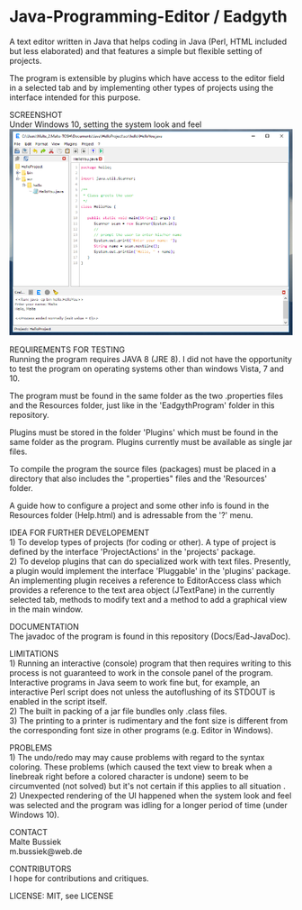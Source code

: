 # Java-Programming-Editor / Eadgyth
A text editor written in Java that helps coding in Java (Perl, HTML included but less elaborated) and that features a simple but flexible setting of projects.
<p>
The program is extensible by plugins which have access to the editor field in a selected tab and by 
implementing other types of projects using the interface intended for this purpose.
<p>
SCREENSHOT<br>
Under Windows 10, setting the system look and feel<br>
<img src="Screenshots/Windows10SystemLAF.png" width="600"/>
<p>
REQUIREMENTS FOR TESTING <br>
Running the program requires JAVA 8 (JRE 8). I did not have the opportunity to test
the program on operating systems other than windows Vista, 7 and 10.<p>
The program must be found in the same folder as the two .properties files and the Resources
folder, just like in the 'EadgythProgram' folder in this repository.<p>
Plugins must be stored in the folder 'Plugins' which must be found in the same folder as the
program. Plugins currently must be available as single jar files.<p>
To compile the program the source files (packages) must be placed in a directory that also
includes the ".properties" files and the 'Resources' folder.<p>
A guide how to configure a project and some other info is found in the Resources
folder (Help.html) and is adressable from the '?' menu. 
<p>
IDEA FOR FURTHER DEVELOPEMENT<br>
1) To develop types of projects (for coding or other). A type of project is defined
by the interface 'ProjectActions' in the 'projects' package.<br>
2) To develop plugins that can do specialized work with text files. Presently, a
plugin would implement the interface 'Pluggable' in the 'plugins' package. An implementing
plugin receives a reference to EditorAccess class which provides a reference to the text
area object (JTextPane) in the currently selected tab, methods to modify text and a method
to add a graphical view in the main window.
<p>
DOCUMENTATION <br>
The javadoc of the program is found in this repository (Docs/Ead-JavaDoc).
<p>
LIMITATIONS <br> 
1) Running an interactive (console) program that then requires writing to this process is not
guaranteed to work in the console panel of the program. Interactive programs in Java seem to
work fine but, for example, an interactive Perl script does not unless the autoflushing of its
STDOUT is enabled in the script itself.
<br>
2) The built in packing of a jar file bundles only .class files.
<br>
3) The printing to a printer is rudimentary and the font size is different from
the corresponding font size in other programs (e.g. Editor in Windows). 
<br>
<p>
PROBLEMS <br>
1) The undo/redo may may cause problems with regard to the syntax coloring. These problems
(which caused the text view to break when a linebreak right before a colored character is undone)
seem to be circumvented (not solved) but it's not certain if this applies to all situation .<br>
2) Unexpected rendering of the UI happened when the system look and feel was selected
and the program was idling for a longer period of time (under Windows 10).
<br>
<p>
CONTACT<br>
Malte Bussiek<br>
m.bussiek@web.de<br>
<p>
CONTRIBUTORS<br>
I hope for contributions and critiques.<br>
<p>
LICENSE: MIT, see LICENSE<br>

